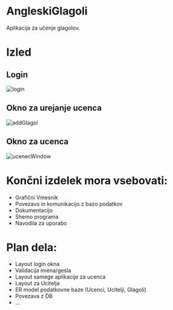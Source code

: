 # AngleskiGlagoli  

Aplikacija za učenje glagolov.


# Izled
## Login
![login](https://user-images.githubusercontent.com/9198025/101492657-51b18280-3965-11eb-9a2e-dbf17645315e.PNG)


## Okno za urejanje ucenca
![addGlagol](https://user-images.githubusercontent.com/9198025/101492662-52e2af80-3965-11eb-8662-93bfd652eca0.PNG)

## Okno za ucenca
![ucenecWindow](https://user-images.githubusercontent.com/9198025/101492660-524a1900-3965-11eb-9a24-aa841169067d.PNG)



# Končni izdelek mora vsebovati:

- Grafični Vmesnik
- Povezavo in komunikacijo z bazo podatkov
- Dokumentacijo
- Shemo programa
- Navodila za uporabo

# Plan dela:
- Layout login okna
- Validacija imena/gesla
- Layout samege aplikacije za ucenca
- Layout za Ucitelja 
- ER model podatkovne baze (Ucenci, Ucitelji, Glagoli)
- Povezava z DB
- ...


